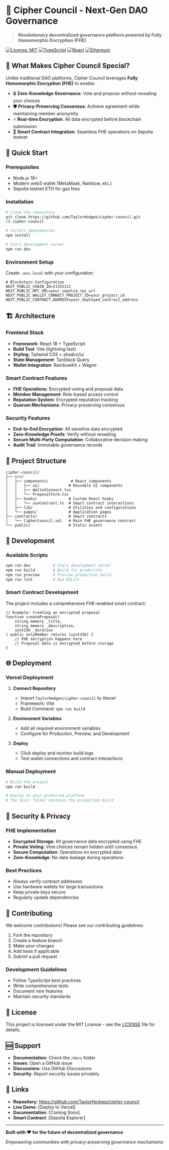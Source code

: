 # 🔐 Cipher Council - Next-Gen DAO Governance

> **Revolutionary decentralized governance platform powered by Fully Homomorphic Encryption (FHE)**

[![License: MIT](https://img.shields.io/badge/License-MIT-yellow.svg)](https://opensource.org/licenses/MIT)
[![TypeScript](https://img.shields.io/badge/TypeScript-007ACC?logo=typescript&logoColor=white)](https://www.typescriptlang.org/)
[![React](https://img.shields.io/badge/React-20232A?logo=react&logoColor=61DAFB)](https://reactjs.org/)
[![Ethereum](https://img.shields.io/badge/Ethereum-3C3C3D?logo=Ethereum&logoColor=white)](https://ethereum.org/)

## 🌟 What Makes Cipher Council Special?

Unlike traditional DAO platforms, Cipher Council leverages **Fully Homomorphic Encryption (FHE)** to enable:

- 🔒 **Zero-Knowledge Governance**: Vote and propose without revealing your choices
- 🛡️ **Privacy-Preserving Consensus**: Achieve agreement while maintaining member anonymity  
- ⚡ **Real-time Encryption**: All data encrypted before blockchain submission
- 🎯 **Smart Contract Integration**: Seamless FHE operations on Sepolia testnet

## 🚀 Quick Start

### Prerequisites
- Node.js 18+ 
- Modern web3 wallet (MetaMask, Rainbow, etc.)
- Sepolia testnet ETH for gas fees

### Installation

```bash
# Clone the repository
git clone https://github.com/TaylorHodges/cipher-council.git
cd cipher-council

# Install dependencies
npm install

# Start development server
npm run dev
```

### Environment Setup

Create `.env.local` with your configuration:

```env
# Blockchain Configuration
NEXT_PUBLIC_CHAIN_ID=11155111
NEXT_PUBLIC_RPC_URL=your_sepolia_rpc_url
NEXT_PUBLIC_WALLET_CONNECT_PROJECT_ID=your_project_id
NEXT_PUBLIC_CONTRACT_ADDRESS=your_deployed_contract_address
```

## 🏗️ Architecture

### Frontend Stack
- **Framework**: React 18 + TypeScript
- **Build Tool**: Vite (lightning fast)
- **Styling**: Tailwind CSS + shadcn/ui
- **State Management**: TanStack Query
- **Wallet Integration**: RainbowKit + Wagmi

### Smart Contract Features
- **FHE Operations**: Encrypted voting and proposal data
- **Member Management**: Role-based access control
- **Reputation System**: Encrypted reputation tracking
- **Quorum Mechanisms**: Privacy-preserving consensus

### Security Features
- **End-to-End Encryption**: All sensitive data encrypted
- **Zero-Knowledge Proofs**: Verify without revealing
- **Secure Multi-Party Computation**: Collaborative decision making
- **Audit Trail**: Immutable governance records

## 📁 Project Structure

```
cipher-council/
├── src/
│   ├── components/          # React components
│   │   ├── ui/             # Reusable UI components
│   │   ├── WalletConnect.tsx
│   │   └── ProposalForm.tsx
│   ├── hooks/              # Custom React hooks
│   │   └── useContract.ts  # Smart contract interactions
│   ├── lib/                # Utilities and configurations
│   └── pages/              # Application pages
├── contracts/              # Smart contracts
│   └── CipherCouncil.sol   # Main FHE governance contract
└── public/                 # Static assets
```

## 🔧 Development

### Available Scripts

```bash
npm run dev          # Start development server
npm run build        # Build for production
npm run preview      # Preview production build
npm run lint         # Run ESLint
```

### Smart Contract Development

The project includes a comprehensive FHE-enabled smart contract:

```solidity
// Example: Creating an encrypted proposal
function createProposal(
    string memory _title,
    string memory _description,
    uint256 _duration
) public onlyMember returns (uint256) {
    // FHE encryption happens here
    // Proposal data is encrypted before storage
}
```

## 🌐 Deployment

### Vercel Deployment

1. **Connect Repository**
   - Import `TaylorHodges/cipher-council` to Vercel
   - Framework: Vite
   - Build Command: `npm run build`

2. **Environment Variables**
   - Add all required environment variables
   - Configure for Production, Preview, and Development

3. **Deploy**
   - Click deploy and monitor build logs
   - Test wallet connections and contract interactions

### Manual Deployment

```bash
# Build the project
npm run build

# Deploy to your preferred platform
# The dist/ folder contains the production build
```

## 🔐 Security & Privacy

### FHE Implementation
- **Encrypted Storage**: All governance data encrypted using FHE
- **Private Voting**: Vote choices remain hidden until consensus
- **Secure Computation**: Operations on encrypted data
- **Zero-Knowledge**: No data leakage during operations

### Best Practices
- Always verify contract addresses
- Use hardware wallets for large transactions
- Keep private keys secure
- Regularly update dependencies

## 🤝 Contributing

We welcome contributions! Please see our contributing guidelines:

1. Fork the repository
2. Create a feature branch
3. Make your changes
4. Add tests if applicable
5. Submit a pull request

### Development Guidelines
- Follow TypeScript best practices
- Write comprehensive tests
- Document new features
- Maintain security standards

## 📄 License

This project is licensed under the MIT License - see the [LICENSE](LICENSE) file for details.

## 🆘 Support

- **Documentation**: Check the `/docs` folder
- **Issues**: Open a GitHub issue
- **Discussions**: Use GitHub Discussions
- **Security**: Report security issues privately

## 🔗 Links

- **Repository**: https://github.com/TaylorHodges/cipher-council
- **Live Demo**: [Deploy to Vercel]
- **Documentation**: [Coming Soon]
- **Smart Contract**: [Sepolia Explorer]

---

**Built with ❤️ for the future of decentralized governance**

*Empowering communities with privacy-preserving governance mechanisms*